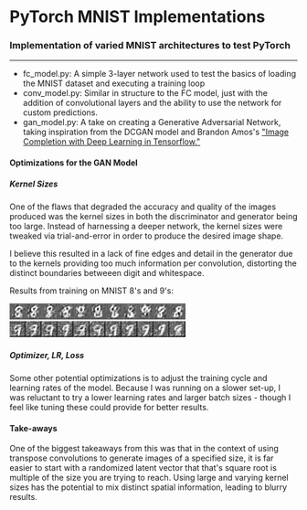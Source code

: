 # PyTorch MNIST Implementations
<h3>Implementation of varied MNIST architectures to test PyTorch</h3>
<hr>
<ul>
<li>fc_model.py: A simple 3-layer network used to test the basics of loading the MNIST dataset and executing a training loop</li>
<li>conv_model.py: Similar in structure to the FC model, just with the addition of convolutional layers and the ability to use the network for custom predictions.</li>
<li>gan_model.py: A take on creating a Generative Adversarial Network, taking inspiration from the DCGAN model and Brandon Amos's <a href="https://bamos.github.io/2016/08/09/deep-completion/#step-1-interpreting-images-as-samples-from-a-probability-distribution">"Image Completion with Deep Learning in Tensorflow."</a></li>
</ul>

<p></p>
<h4>Optimizations for the GAN Model</h4>

<h5>Kernel Sizes</h5>
<p>One of the flaws that degraded the accuracy and quality of the images produced was the kernel sizes in both the discriminator and generator being too large. Instead of harnessing a deeper network, the kernel sizes were tweaked via trial-and-error in order to produce the desired image shape.</p>

<p>I believe this resulted in a lack of fine edges and detail in the generator due to the kernels providing too much information per convolution, distorting the distinct boundaries betweeen digit and whitespace.</p>

<p>Results from training on MNIST 8's and 9's:<p>
<img src="https://raw.githubusercontent.com/qu-gg/pytorch-MNIST/master/results/8/77epoch0num.jpg"></img></br>
<img src="https://raw.githubusercontent.com/qu-gg/pytorch-MNIST/master/results/9/66epoch17num.jpg"></img>


<h5>Optimizer, LR, Loss</h5>
<p>Some other potential optimizations is to adjust the training cycle and learning rates of the model. Because I was running on a slower set-up, I was reluctant to try a lower learning rates and larger batch sizes - though I feel like tuning these could provide for better results.</p>
 
<h4> Take-aways </h4>
<p>One of the biggest takeaways from this was that in the context of using transpose convolutions to generate images of a specified size, it is far easier to start with a randomized latent vector that that's square root is multiple of the size you are trying to reach. Using large and varying kernel sizes has the potential to mix distinct spatial information, leading to blurry results.</p>

